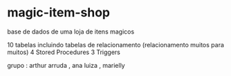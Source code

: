 # magic-item-shop
base de dados de uma loja de itens magicos 

10 tabelas incluindo tabelas de relacionamento (relacionamento muitos para muitos)
4 Stored Procedures
3 Triggers

grupo : arthur arruda , ana luiza , marielly 




